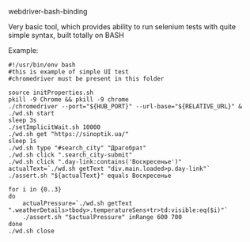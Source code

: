 webdriver-bash-binding

Very basic tool, which provides ability to run selenium tests with quite simple syntax, built totally on BASH

Example:

```
#!/usr/bin/env bash
#this is example of simple UI test
#chromedriver must be present in this folder

source initProperties.sh
pkill -9 Chrome && pkill -9 chrome
./chromedriver --port="${HUB_PORT}" --url-base="${RELATIVE_URL}" &
./wd.sh start
sleep 3s
./setImplicitWait.sh 10000
./wd.sh get "https://sinoptik.ua/"
sleep 1s
./wd.sh type "#search_city" "Драгобрат"
./wd.sh click ".search_city-submit"
./wd.sh click ".day-link:contains('Воскресенье')"
actualText=`./wd.sh getText "div.main.loaded>p.day-link"`
./assert.sh "${actualText}" equals Воскресенье

for i in {0..3}
do
    actualPressure=`./wd.sh getText ".weatherDetails>tbody>.temperatureSens+tr>td:visible:eq($i)"`
    ./assert.sh "$actualPressure" inRange 600 700
done
./wd.sh close
```
